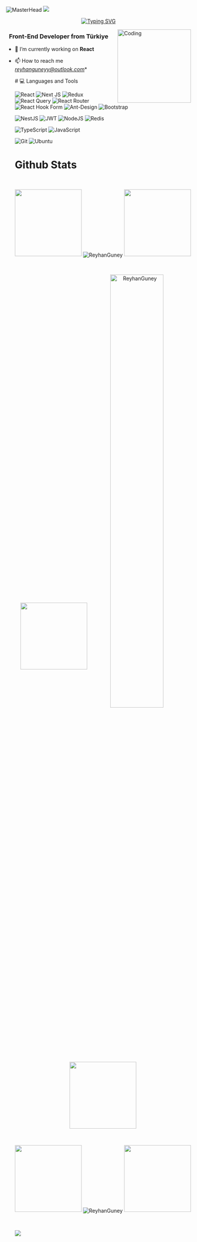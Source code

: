 ![MasterHead](https://i.hizliresim.com/rnbunns.png?_gl=1*1owgzi8*_ga*MTk2NzQ4NTk4OS4xNzMyMTc2ODA1*_ga_M9ZRXYS2YN*MTczMjE3NjgwNS4xLjEuMTczMjE3NzU1OC41Ny4wLjA.)
![](https://komarev.com/ghpvc/?username=ReyhanGuney&color=blue)
<div align="center">
  <a href="https://github.com/ReyhanGuney">
    <img
      src="https://readme-typing-svg.demolab.com?font=Fira+Code&size=28&duration=3000&pause=500&center=true&vCenter=true&width=435&lines=%e2%9c%a8+Reyhan+Güney+%e2%9c%a8;%f0%9f%93%9a+Software+Developer+%f0%9f%92%bb;Welcome+To+My+Profile+%f0%9f%91%80"
      alt="Typing SVG" />
  </a>
</div>

<img src="https://github.com/reyhang/reyhang/blob/main/img/EatSleepCodeRepeat.gif" alt="Coding" width=200 height=200
  align="right">

<h3 align="left">&nbsp; Front-End Developer from Türkiye</h3>

- 🔭 I’m currently working on **React**

- 📫 How to reach me *<reyhanguneyy@outlook.com>**

  <!--

<details>
  <summary>:zap: GitHub Stats</summary> 
-->
  # 💻 Languages and Tools

  ![React](https://img.shields.io/badge/react-%2320232a.svg?style=for-the-badge&logo=react&logoColor=%2361DAFB)
    ![Next JS](https://img.shields.io/badge/Next-black.svg?logo=next.js&style=for-the-badge&logoColor=white)
  ![Redux](https://img.shields.io/badge/redux-%23593d88.svg?style=for-the-badge&logo=redux&logoColor=white)
  ![React Query](https://img.shields.io/badge/-React%20Query-FF4154?style=for-the-badge&logo=react%20query&logoColor=white)
  ![React Router](https://img.shields.io/badge/React_Router-CA4245?style=for-the-badge&logo=react-router&logoColor=white)
  ![React Hook Form](https://img.shields.io/badge/React%20Hook%20Form-%23EC5990.svg?style=for-the-badge&logo=reacthookform&logoColor=white)
  ![Ant-Design](https://img.shields.io/badge/-AntDesign-%230170FE?style=for-the-badge&logo=ant-design&logoColor=white)
  ![Bootstrap](https://img.shields.io/badge/bootstrap-%23563D7C.svg?style=for-the-badge&logo=bootstrap&logoColor=white)

  ![NestJS](https://img.shields.io/badge/nestjs-%23E0234E.svg?style=for-the-badge&logo=nestjs&logoColor=white)
  ![JWT](https://img.shields.io/badge/JWT-black?style=for-the-badge&logo=JSON%20web%20tokens)
  ![NodeJS](https://img.shields.io/badge/node.js-6DA55F?style=for-the-badge&logo=node.js&logoColor=white)
  ![Redis](https://img.shields.io/badge/redis-%23DD0031.svg?style=for-the-badge&logo=redis&logoColor=white)
  
  ![TypeScript](https://img.shields.io/badge/typescript-%23007ACC.svg?style=for-the-badge&logo=typescript&logoColor=white)
  ![JavaScript](https://img.shields.io/badge/javascript-%23323330.svg?style=for-the-badge&logo=javascript&logoColor=%23F7DF1E)
   
  ![Git](https://img.shields.io/badge/git-%23F05033.svg?style=for-the-badge&logo=git&logoColor=white)
  ![Ubuntu](https://img.shields.io/badge/-Ubuntu-6F52B5.svg?logo=ubuntu&style=for-the-badge)

# Github Stats

  <br />

  <p align="center">
    <a>
      <img heigth="160" width="182" src="https://github.com/reyhang/reyhang/blob/main/img/Bird%20Wing%20Left.png">
      <img align="center"
        src="https://github-readme-stats.vercel.app/api?username=ReyhanGuney&theme=material-palenight&hide_border=false&include_all_commits=false&count_private=false"
        alt="ReyhanGuney" />
      <img heigth="160" width="182" src="https://github.com/reyhang/reyhang/blob/main/img/Bird%20Wing%20Right.png">
    </a>
  </p>

  <br />

  <p align="center">
    <a>
      <img heigth="160" width="182" src="https://github.com/reyhang/reyhang/blob/main/img/Bird%20Wing%20Left.png">
      <img align="center"
        src="https://github-readme-streak-stats.herokuapp.com/?user=ReyhanGuney&theme=material-palenight&hide_border=false"
        alt="ReyhanGuney" width="55%" />
      <img heigth="160" width="182" src="https://github.com/reyhang/reyhang/blob/main/img/Bird%20Wing%20Right.png">
    </a>
  </p>

  <br />

  <p align="center">
    <a>
      <img heigth="160" width="182"
        src="https://github.com/reyhang/reyhang/blob/main/img/Bird%20Wing%20Bottom%20Left.png">
      <img align="center"
        src="https://github-readme-stats.vercel.app/api/top-langs/?username=ReyhanGuney&theme=material-palenight&hide_border=false&include_all_commits=false&count_private=false&layout=compact"
        alt="ReyhanGuney" />
      <img heigth="160" width="182"
        src="https://github.com/reyhang/reyhang/blob/main/img/Bird%20Wing%20Bottom%20Right.png">
    </a>
  </p>

  <!--
 [![Top Langs](https://github-readme-stats.vercel.app/api/top-langs/?username=ReyhanGuney&layout=compact&langs_count=25&title_color=0000ee&text_color=ffffff&bg_color=000000&hide_border=true)](https://github.com/ReyhanGuney/github-readme-stats)
-->

  <br />

  ![](https://github-profile-trophy.vercel.app/?username=ReyhanGuney&theme=dracula&no-frame=false&no-bg=false&margin-w=4)

  <br />

  <br />

  <!--
</details>
-->

  <!--
<details>
   <summary>:zap: Languages and Tools</summary>
 -->
